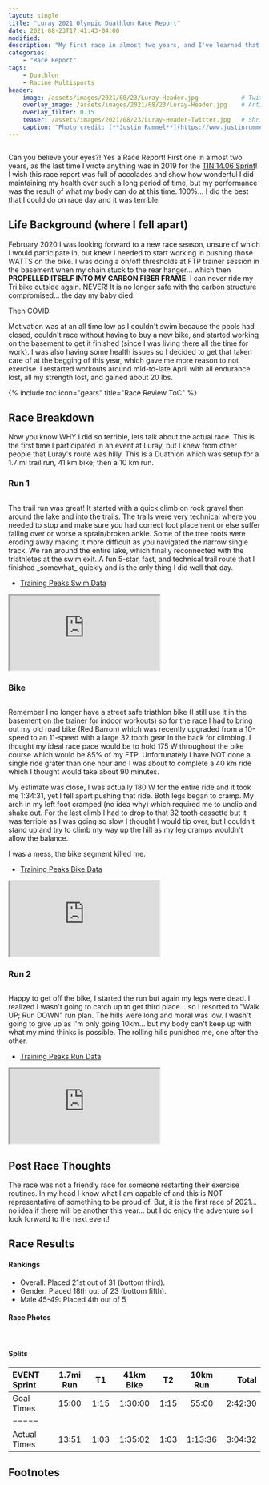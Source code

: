 ```yaml
---
layout: single
title: "Luray 2021 Olympic Duathlon Race Report"
date: 2021-08-23T17:41:43-04:00
modified:
description: "My first race in almost two years, and I've learned that I have to start over." 	# For Twitter, not the Title
categories:
    - "Race Report"
tags:
    - Duathlon
    - Racine Multisports
header:
    image: /assets/images/2021/08/23/Luray-Header.jpg            # Twitter (use 'overlay_image')
    overlay_image: /assets/images/2021/08/23/Luray-Header.jpg    # Article header at 2048x768
    overlay_filter: 0.15
    teaser: /assets/images/2021/08/23/Luray-Header-Twitter.jpg   # Shrink image to 575x216
    caption: "Photo credit: [**Justin Rummel**](https://www.justinrummel.com)"
---
```

<figure class="align-right"><a href="{{ site.url }}/assets/images/2021/08/23/Luray-LG-4.jpg"><img src="{{ site.url }}/assets/images/2021/08/23/Luray-SM-4.jpg" alt="" /></a></figure>Can you believe your eyes?!  Yes a Race Report!  First one in almost two years, as the last time I wrote anything was in 2019 for the <a href="{{ site.url }}/14-06-sprint-2019-race-report/">TIN 14.06 Sprint</a>!  I wish this race report was full of accolades and show how wonderful I did maintaining my health over such a long period of time, but my performance was the result of what my body can do at this time.  100%... I did the best that I could do on race day and it was terrible.

Life Background (where I fell apart)
---

February 2020 I was looking forward to a new race season, unsure of which I would participate in, but knew I needed to start working in pushing those WATTS on the bike.  I was doing a on/off thresholds at FTP trainer session in the basement when my chain stuck to the rear hanger... which then **PROPELLED ITSELF INTO MY CARBON FIBER FRAME**.  I can never ride my Tri bike outside again.  NEVER! It is no longer safe with the carbon structure compromised... the day my baby died.

Then COVID.

Motivation was at an all time low as I couldn't swim because the pools had closed, couldn't race without having to buy a new bike, and started working on the basement to get it finished (since I was living there all the time for work).  I was also having some health issues so I decided to get that taken care of at the begging of this year, which gave me more reason to not exercise.  I restarted workouts around mid-to-late April with all endurance lost, all my strength lost, and gained about 20 lbs.

<!-- Table of Contents -->
{% include toc icon="gears" title="Race Review ToC" %}

Race Breakdown
---

Now you know WHY I did so terrible, lets talk about the actual race.  This is the first time I participated in an event at Luray, but I knew from other people that Luray's route was hilly.  This is a Duathlon which was setup for a 1.7 mi trail run, 41 km bike, then a 10 km run.

### Run 1

<figure class="align-left"><a href="{{ site.url }}/assets/images/2021/08/23/Luray-LG-5.jpg"><img src="{{ site.url }}/assets/images/2021/08/23/Luray-SM-5.jpg" alt="" /></a></figure>The trail run was great! It started with a quick climb on rock gravel then around the lake and into the trails. The trails were very technical where you needed to stop and make sure you had correct foot placement or else suffer falling over or worse a sprain/broken ankle.  Some of the tree roots were eroding away making it more difficult as you navigated the narrow single track.  We ran around the entire lake, which finally reconnected with the triathletes at the swim exit.  A fun 5-star, fast, and technical trail route that I finished _somewhat_ quickly and is the only thing I did well that day.

- [Training Peaks Swim Data](http://tpks.ws/SR2HVHAQYS22HTI4FEYTRMETSU)

<!-- Strava Frame -->
<div class="embed-container embed-container-strava">
    <iframe src='https://www.strava.com/activities/5830514776/embed/da73951973db597ba64abd061b6686377460bd6a' scrolling='no' allowtransparency webkitAllowFullScreen mozallowfullscreen allowFullScreen></iframe>
</div>


### Bike

<figure class="align-right"><a href="{{ site.url }}/assets/images/2021/08/23/Luray-LG-1.jpg"><img src="{{ site.url }}/assets/images/2021/08/23/Luray-SM-1.jpg" alt="" /></a></figure>Remember I no longer have a street safe triathlon bike (I still use it in the basement on the trainer for indoor workouts) so for the race I had to bring out my old road bike (Red Barron) which was recently upgraded from a 10-speed to an 11-speed with a large 32 tooth gear in the back for climbing.  I thought my ideal race pace would be to hold 175 W throughout the bike course which would be 85% of my FTP.  Unfortunately I have NOT done a single ride grater than one hour and I was about to complete a 40 km ride which I thought would take about 90 minutes.

My estimate was close, I was actually 180 W for the entire ride and it took me 1:34:31, yet I fell apart pushing that ride.  Both legs began to cramp.  My arch in my left foot cramped (no idea why) which required me to unclip and shake out.  For the last climb I had to drop to that 32 tooth cassette but it was terrible as I was going so slow I thought I would tip over, but I couldn't stand up and try to climb my way up the hill as my leg cramps wouldn't allow the balance.

I was a mess, the bike segment killed me.

- [Training Peaks Bike Data](http://tpks.ws/KMADLUNHXQIU5TI4FEYTRMETSU)

<!-- Strava Frame -->
<div class="embed-container embed-container-strava">
    <iframe src='https://www.strava.com/activities/5830509319/embed/d3108893b3efdca5d7c969418e5d6bf73e4b1244' scrolling='no' allowtransparency webkitAllowFullScreen mozallowfullscreen allowFullScreen></iframe>
</div>


### Run 2

<figure class="align-left"><a href="{{ site.url }}/assets/images/2021/08/23/Luray-LG-2.jpg"><img src="{{ site.url }}/assets/images/2021/08/23/Luray-SM-2.jpg" alt="" /></a></figure>Happy to get off the bike, I started the run but again my legs were dead.  I realized I wasn't going to catch up to get third place... so I resorted to "Walk UP; Run DOWN" run plan.  The hills were long and moral was low.  I wasn't going to give up as I'm only going 10km... but my body can't keep up with what my mind thinks is possible.  The rolling hills punished me, one after the other. 

- [Training Peaks Run Data](http://tpks.ws/6SYA47LJOMSIVTI4FEYTRMETSU)

<!-- Strava Frame -->
<div class="embed-container embed-container-strava">
    <iframe src='https://www.strava.com/activities/5830517693/embed/04603cee7cc18273ab7489002fca35c095483911' scrolling='no' allowtransparency webkitAllowFullScreen mozallowfullscreen allowFullScreen></iframe>
</div>


Post Race Thoughts
---

The race was not a friendly race for someone restarting their exercise routines.  In my head I know what I am capable of and this is NOT representative of something to be proud of.  But, it is the first race of 2021... no idea if there will be another this year... but I do enjoy the adventure so I look forward to the next event!


Race Results
---

#### Rankings

- Overall: Placed 21st out of 31 (bottom third).
- Gender: Placed 18th out of 23 (bottom fifth).
- Male 45-49: Placed 4th out of 5


#### Race Photos

<figure class="third">
<a href="{{ site.url }}/assets/images/2021/08/23/Luray-PRO-LG-1.jpg"><img src="{{ site.url }}/assets/images/2021/08/23/Luray-PRO-SM-1.jpg" alt="" /></a>
<a href="{{ site.url }}/assets/images/2021/08/23/Luray-PRO-LG-2.jpg"><img src="{{ site.url }}/assets/images/2021/08/23/Luray-PRO-SM-2.jpg" alt="" /></a>
<a href="{{ site.url }}/assets/images/2021/08/23/Luray-PRO-LG-3.jpg"><img src="{{ site.url }}/assets/images/2021/08/23/Luray-PRO-SM-3.jpg" alt="" /></a>
</figure>

#### Splits

| EVENT Sprint       | 1.7mi Run    | T1   | 41km Bike      | T2   | 10km Run | Total       |
|:-------------------|:------------:|:----:|:--------------:|:----:|:--------:|------------:|
| Goal Times         | 15:00        | 1:15 | 1:30:00        | 1:15 | 55:00    | 2:42:30     |
|=====
| Actual Times       | 13:51        | 1:03 | 1:35:02        | 1:03 | 1:13:36  | 3:04:32     |


Footnotes
---

[event_results]: https://racinemultisports.com/results-luray-international-2021/#/race/F60Ims/5/results/ALL
